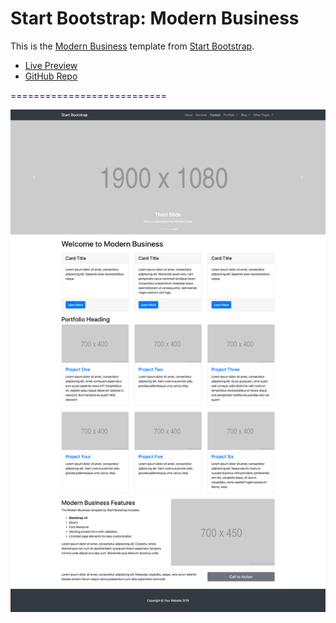 # Start Bootstrap: Modern Business

This is the [Modern Business](https://startbootstrap.com/templates/modern-business/) template from [Start Bootstrap](https://startbootstrap.com/).

* [Live Preview](https://startbootstrap.com/previews/modern-business/)
* [GitHub Repo](https://github.com/BlackrockDigital/startbootstrap-modern-business)

===========================


![Modern Business Preview](img/preview.png)
